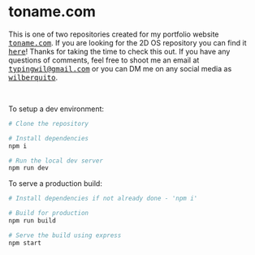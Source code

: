 # toname.com

This is one of two repositories created for my portfolio website <a
    href="https://toname.com/"><samp>toname.com</samp></a>. If
you are looking for the 2D OS repository you can find it <a
    href="https://github.com/wilberquito/wilberquito.github.io"><samp>here</samp></a>!
Thanks for taking the time to check this out. If you have any questions of
comments, feel free to shoot me an email at <samp><a
    href="mailto:toname@gmail.com">typingwil@gmail.com</a></samp>
or you can DM me on any social media as <samp><a
    href="">wilberquito</a></samp>.



<br>

To setup a dev environment:

```bash
# Clone the repository

# Install dependencies
npm i

# Run the local dev server
npm run dev
```

To serve a production build:

```bash
# Install dependencies if not already done - 'npm i'

# Build for production
npm run build

# Serve the build using express
npm start
```
